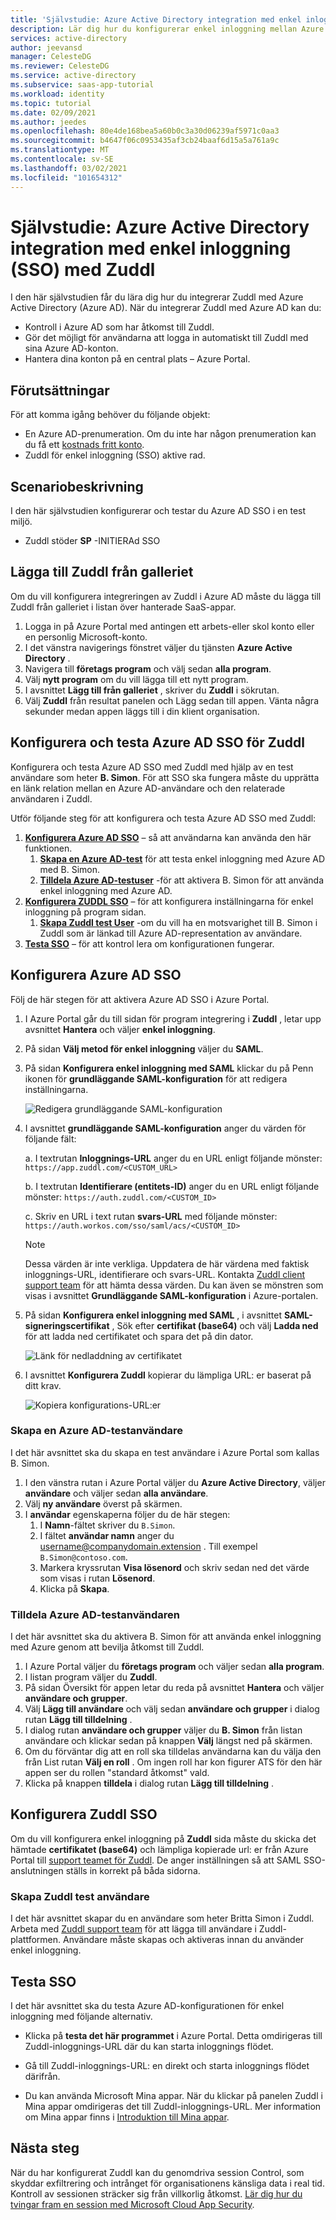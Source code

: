 ```yaml
---
title: 'Självstudie: Azure Active Directory integration med enkel inloggning (SSO) med Zuddl | Microsoft Docs'
description: Lär dig hur du konfigurerar enkel inloggning mellan Azure Active Directory och Zuddl.
services: active-directory
author: jeevansd
manager: CelesteDG
ms.reviewer: CelesteDG
ms.service: active-directory
ms.subservice: saas-app-tutorial
ms.workload: identity
ms.topic: tutorial
ms.date: 02/09/2021
ms.author: jeedes
ms.openlocfilehash: 80e4de168bea5a60b0c3a30d06239af5971c0aa3
ms.sourcegitcommit: b4647f06c0953435af3cb24baaf6d15a5a761a9c
ms.translationtype: MT
ms.contentlocale: sv-SE
ms.lasthandoff: 03/02/2021
ms.locfileid: "101654312"
---
```

# <a name="tutorial-azure-active-directory-single-sign-on-sso-integration-with-zuddl"></a>Självstudie: Azure Active Directory integration med enkel inloggning (SSO) med Zuddl

I den här självstudien får du lära dig hur du integrerar Zuddl med Azure Active Directory (Azure AD). När du integrerar Zuddl med Azure AD kan du:

* Kontroll i Azure AD som har åtkomst till Zuddl.
* Gör det möjligt för användarna att logga in automatiskt till Zuddl med sina Azure AD-konton.
* Hantera dina konton på en central plats – Azure Portal.

## <a name="prerequisites"></a>Förutsättningar

För att komma igång behöver du följande objekt:

* En Azure AD-prenumeration. Om du inte har någon prenumeration kan du få ett [kostnads fritt konto](https://azure.microsoft.com/free/).
* Zuddl för enkel inloggning (SSO) aktive rad.

## <a name="scenario-description"></a>Scenariobeskrivning

I den här självstudien konfigurerar och testar du Azure AD SSO i en test miljö.

* Zuddl stöder **SP** -INITIERAd SSO

## <a name="adding-zuddl-from-the-gallery"></a>Lägga till Zuddl från galleriet

Om du vill konfigurera integreringen av Zuddl i Azure AD måste du lägga till Zuddl från galleriet i listan över hanterade SaaS-appar.

1. Logga in på Azure Portal med antingen ett arbets-eller skol konto eller en personlig Microsoft-konto.
1. I det vänstra navigerings fönstret väljer du tjänsten **Azure Active Directory** .
1. Navigera till **företags program** och välj sedan **alla program**.
1. Välj **nytt program** om du vill lägga till ett nytt program.
1. I avsnittet **Lägg till från galleriet** , skriver du **Zuddl** i sökrutan.
1. Välj **Zuddl** från resultat panelen och Lägg sedan till appen. Vänta några sekunder medan appen läggs till i din klient organisation.


## <a name="configure-and-test-azure-ad-sso-for-zuddl"></a>Konfigurera och testa Azure AD SSO för Zuddl

Konfigurera och testa Azure AD SSO med Zuddl med hjälp av en test användare som heter **B. Simon**. För att SSO ska fungera måste du upprätta en länk relation mellan en Azure AD-användare och den relaterade användaren i Zuddl.

Utför följande steg för att konfigurera och testa Azure AD SSO med Zuddl:

1. **[Konfigurera Azure AD SSO](#configure-azure-ad-sso)** – så att användarna kan använda den här funktionen.
    1. **[Skapa en Azure AD-test](#create-an-azure-ad-test-user)** för att testa enkel inloggning med Azure AD med B. Simon.
    1. **[Tilldela Azure AD-testuser](#assign-the-azure-ad-test-user)** -för att aktivera B. Simon för att använda enkel inloggning med Azure AD.
1. **[Konfigurera ZUDDL SSO](#configure-zuddl-sso)** – för att konfigurera inställningarna för enkel inloggning på program sidan.
    1. **[Skapa Zuddl test User](#create-zuddl-test-user)** -om du vill ha en motsvarighet till B. Simon i Zuddl som är länkad till Azure AD-representation av användare.
1. **[Testa SSO](#test-sso)** – för att kontrol lera om konfigurationen fungerar.

## <a name="configure-azure-ad-sso"></a>Konfigurera Azure AD SSO

Följ de här stegen för att aktivera Azure AD SSO i Azure Portal.

1. I Azure Portal går du till sidan för program integrering i **Zuddl** , letar upp avsnittet **Hantera** och väljer **enkel inloggning**.
1. På sidan **Välj metod för enkel inloggning** väljer du **SAML**.
1. På sidan **Konfigurera enkel inloggning med SAML** klickar du på Penn ikonen för **grundläggande SAML-konfiguration** för att redigera inställningarna.

   ![Redigera grundläggande SAML-konfiguration](common/edit-urls.png)

1. I avsnittet **grundläggande SAML-konfiguration** anger du värden för följande fält:

    a. I textrutan **Inloggnings-URL** anger du en URL enligt följande mönster: `https://app.zuddl.com/<CUSTOM_URL>`

    b. I textrutan **Identifierare (entitets-ID)** anger du en URL enligt följande mönster: `https://auth.zuddl.com/<CUSTOM_ID>`

    c. Skriv en URL i text rutan **svars-URL** med följande mönster: `https://auth.workos.com/sso/saml/acs/<CUSTOM_ID>`

    > [!NOTE]
    > Dessa värden är inte verkliga. Uppdatera de här värdena med faktisk inloggnings-URL, identifierare och svars-URL. Kontakta [Zuddl client support team](mailto:support@zuddl.com) för att hämta dessa värden. Du kan även se mönstren som visas i avsnittet **Grundläggande SAML-konfiguration** i Azure-portalen.

1. På sidan **Konfigurera enkel inloggning med SAML** , i avsnittet **SAML-signeringscertifikat** , Sök efter **certifikat (base64)** och välj **Ladda ned** för att ladda ned certifikatet och spara det på din dator.

    ![Länk för nedladdning av certifikatet](common/certificatebase64.png)

1. I avsnittet **Konfigurera Zuddl** kopierar du lämpliga URL: er baserat på ditt krav.

    ![Kopiera konfigurations-URL:er](common/copy-configuration-urls.png)
### <a name="create-an-azure-ad-test-user"></a>Skapa en Azure AD-testanvändare

I det här avsnittet ska du skapa en test användare i Azure Portal som kallas B. Simon.

1. I den vänstra rutan i Azure Portal väljer du **Azure Active Directory**, väljer **användare** och väljer sedan **alla användare**.
1. Välj **ny användare** överst på skärmen.
1. I **användar** egenskaperna följer du de här stegen:
   1. I **Namn**-fältet skriver du `B.Simon`.  
   1. I fältet **användar namn** anger du username@companydomain.extension . Till exempel `B.Simon@contoso.com`.
   1. Markera kryssrutan **Visa lösenord** och skriv sedan ned det värde som visas i rutan **Lösenord**.
   1. Klicka på **Skapa**.

### <a name="assign-the-azure-ad-test-user"></a>Tilldela Azure AD-testanvändaren

I det här avsnittet ska du aktivera B. Simon för att använda enkel inloggning med Azure genom att bevilja åtkomst till Zuddl.

1. I Azure Portal väljer du **företags program** och väljer sedan **alla program**.
1. I listan program väljer du **Zuddl**.
1. På sidan Översikt för appen letar du reda på avsnittet **Hantera** och väljer **användare och grupper**.
1. Välj **Lägg till användare** och välj sedan **användare och grupper** i dialog rutan **Lägg till tilldelning** .
1. I dialog rutan **användare och grupper** väljer du **B. Simon** från listan användare och klickar sedan på knappen **Välj** längst ned på skärmen.
1. Om du förväntar dig att en roll ska tilldelas användarna kan du välja den från List rutan **Välj en roll** . Om ingen roll har kon figurer ATS för den här appen ser du rollen "standard åtkomst" vald.
1. Klicka på knappen **tilldela** i dialog rutan **Lägg till tilldelning** .

## <a name="configure-zuddl-sso"></a>Konfigurera Zuddl SSO

Om du vill konfigurera enkel inloggning på **Zuddl** sida måste du skicka det hämtade **certifikatet (base64)** och lämpliga kopierade url: er från Azure Portal till [support teamet för Zuddl](mailto:support@zuddl.com). De anger inställningen så att SAML SSO-anslutningen ställs in korrekt på båda sidorna.

### <a name="create-zuddl-test-user"></a>Skapa Zuddl test användare

I det här avsnittet skapar du en användare som heter Britta Simon i Zuddl. Arbeta med [Zuddl support team](mailto:support@zuddl.com) för att lägga till användare i Zuddl-plattformen. Användare måste skapas och aktiveras innan du använder enkel inloggning.

## <a name="test-sso"></a>Testa SSO 

I det här avsnittet ska du testa Azure AD-konfigurationen för enkel inloggning med följande alternativ. 

* Klicka på **testa det här programmet** i Azure Portal. Detta omdirigeras till Zuddl-inloggnings-URL där du kan starta inloggnings flödet. 

* Gå till Zuddl-inloggnings-URL: en direkt och starta inloggnings flödet därifrån.

* Du kan använda Microsoft Mina appar. När du klickar på panelen Zuddl i Mina appar omdirigeras det till Zuddl-inloggnings-URL. Mer information om Mina appar finns i [Introduktion till Mina appar](../user-help/my-apps-portal-end-user-access.md).


## <a name="next-steps"></a>Nästa steg

När du har konfigurerat Zuddl kan du genomdriva session Control, som skyddar exfiltrering och intrånget för organisationens känsliga data i real tid. Kontroll av sessionen sträcker sig från villkorlig åtkomst. [Lär dig hur du tvingar fram en session med Microsoft Cloud App Security](/cloud-app-security/proxy-deployment-any-app).
